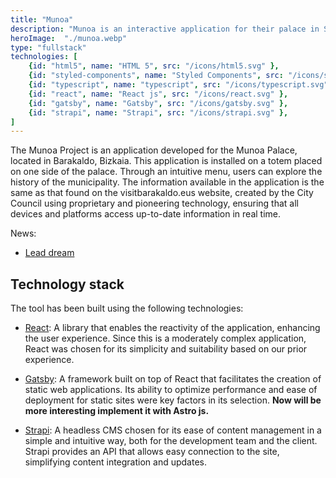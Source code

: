 ```yaml
---
title: "Munoa"
description: "Munoa is an interactive application for their palace in San Sebastian. It explain you their history."
heroImage:  "./munoa.webp"
type: "fullstack"
technologies: [
	{id: "html5", name: "HTML 5", src: "/icons/html5.svg" },  
	{id: "styled-components", name: "Styled Components", src: "/icons/styled-components.avif" },  
	{id: "typescript", name: "typescript", src: "/icons/typescript.svg" },  
	{id: "react", name: "React js", src: "/icons/react.svg" },  
	{id: "gatsby", name: "Gatsby", src: "/icons/gatsby.svg" },  
	{id: "strapi", name: "Strapi", src: "/icons/strapi.svg" },  
]
---
```


The Munoa Project is an application developed for the Munoa Palace, located in Barakaldo, Bizkaia. This application is installed on a totem placed on one side of the palace. Through an intuitive menu, users can explore the history of the municipality. The information available in the application is the same as that found on the visitbarakaldo.eus website, created by the City Council using proprietary and pioneering technology, ensuring that all devices and platforms access up-to-date information in real time.

News:

- [Lead dream](https://leddream.es/blog/pantallas-led/leddream-group-instalo-un-totem-digital-exterior-con-pantalla-tactil-interactiva-al-ayuntamiento-de-barakaldo/)

## Technology stack

The tool has been built using the following technologies:

- [React](https://react.dev/): A library that enables the reactivity of the application, enhancing the user experience. Since this is a moderately complex application, React was chosen for its simplicity and suitability based on our prior experience.

- [Gatsby](https://www.gatsbyjs.com/): A framework built on top of React that facilitates the creation of static web applications. Its ability to optimize performance and ease of deployment for static sites were key factors in its selection. **Now will be more interesting implement it with Astro js.**

- [Strapi](https://strapi.io/): A headless CMS chosen for its ease of content management in a simple and intuitive way, both for the development team and the client. Strapi provides an API that allows easy connection to the site, simplifying content integration and updates.
